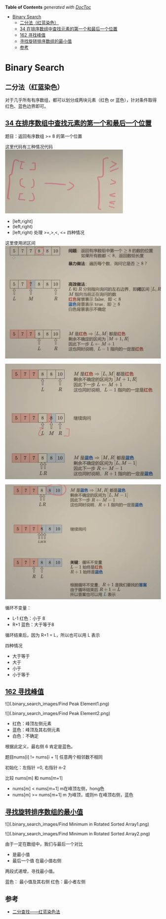 <!-- START doctoc generated TOC please keep comment here to allow auto update -->
<!-- DON'T EDIT THIS SECTION, INSTEAD RE-RUN doctoc TO UPDATE -->
**Table of Contents**  *generated with [DocToc](https://github.com/thlorenz/doctoc)*

- [Binary Search](#binary-search)
  - [二分法（红蓝染色）](#%E4%BA%8C%E5%88%86%E6%B3%95%E7%BA%A2%E8%93%9D%E6%9F%93%E8%89%B2)
  - [34 在排序数组中查找元素的第一个和最后一个位置](#34-%E5%9C%A8%E6%8E%92%E5%BA%8F%E6%95%B0%E7%BB%84%E4%B8%AD%E6%9F%A5%E6%89%BE%E5%85%83%E7%B4%A0%E7%9A%84%E7%AC%AC%E4%B8%80%E4%B8%AA%E5%92%8C%E6%9C%80%E5%90%8E%E4%B8%80%E4%B8%AA%E4%BD%8D%E7%BD%AE)
  - [162 寻找峰值](#162-%E5%AF%BB%E6%89%BE%E5%B3%B0%E5%80%BC)
  - [寻找旋转排序数组的最小值](#%E5%AF%BB%E6%89%BE%E6%97%8B%E8%BD%AC%E6%8E%92%E5%BA%8F%E6%95%B0%E7%BB%84%E7%9A%84%E6%9C%80%E5%B0%8F%E5%80%BC)
  - [参考](#%E5%8F%82%E8%80%83)

<!-- END doctoc generated TOC please keep comment here to allow auto update -->

# Binary Search

## 二分法（红蓝染色）

对于几乎所有有序数组，都可以划分成两块元素（红色 or 蓝色），针对条件取得红色、蓝色边界即可。


## [34 在排序数组中查找元素的第一个和最后一个位置](./34_find_first_and_last_position_of_element_in_sorted_array_test.go)

题目：返回有序数组 >= 8 的第一个位置

这里代码有三种情况代码
![](.binary_search_images/binary_search_category.png)

- [left,right]
- (left,right)
- [left,right)
  处理 >=,>,<, <= 四种情况

这里使用闭区间
![](.binary_search_images/binary_search1.png)

![](.binary_search_images/binary_search2.png)

![](.binary_search_images/binary_search3.png)

循环不变量：
- L-1 红色：小于 8 
- R+1 蓝色：大于等于8

循环结束后，因为 R+1 = L，所以也可以用 L 表示


四种情况
* 大于等于
* 大于
* 小于
* 小于等于





## [162 寻找峰值](162_find_peak_element_test.go)
![](.binary_search_images/Find Peak Element1.png)

![](.binary_search_images/Find Peak Element2.png)

- 红色：峰顶左侧元素
- 蓝色：峰顶及其右侧元素
- 白色：不确定

根据此定义，最右侧 6 肯定是蓝色。

题目nums[i] != nums[i + 1]  任意两个相邻数不相同

初始化：左指针 =0, 右指针 n-2

比较 nums[m] 和 nums[m+1]

- nums[m] < nums[m+1] m在峰顶左侧，hong色
- nums[m] >= nums[m+1] m 为峰顶，或则m 在峰顶右侧，蓝色

## [寻找旋转排序数组的最小值](153_find_minimum_in_rotated_sorted_array_test.go)



![](.binary_search_images/Find Minimum in Rotated Sorted Array1.png)

![](.binary_search_images/Find Minimum in Rotated Sorted Array2.png)

由于一定在数组中，我们与最后一个对比
- 是最小值
- 最后一个值 在最小值右侧

两段式递增，寻找最小值。

蓝色： 最小值及其右侧
红色：最小者左侧




## 参考

- [二分查找——红蓝染色法](https://blog.csdn.net/qq_45808700/article/details/129247507)